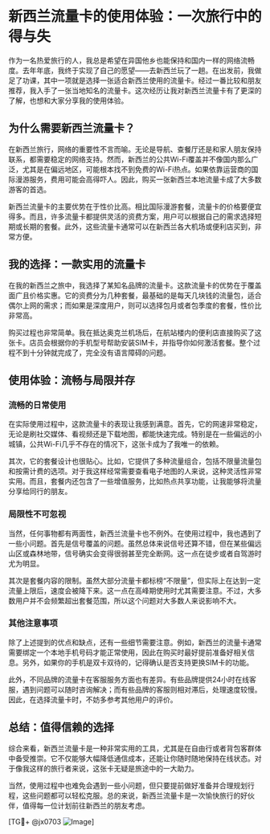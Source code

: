 # 新西兰流量卡的使用体验：一次旅行中的得与失

作为一名热爱旅行的人，我总是希望在异国他乡也能保持和国内一样的网络流畅度。去年年底，我终于实现了自己的愿望——去新西兰玩了一趟。在出发前，我做足了功课，其中一项就是选择一张适合新西兰使用的流量卡。经过一番比较和朋友推荐，我入手了一张当地知名的流量卡。这次经历让我对新西兰流量卡有了更深的了解，也想和大家分享我的使用体验。

## 为什么需要新西兰流量卡？

在新西兰旅行，网络的重要性不言而喻。无论是导航、查餐厅还是和家人朋友保持联系，都需要稳定的网络支持。然而，新西兰的公共Wi-Fi覆盖并不像国内那么广泛，尤其是在偏远地区，可能根本找不到免费的Wi-Fi热点。如果依靠运营商的国际漫游服务，费用可能会高得吓人。因此，购买一张新西兰本地流量卡成了大多数游客的首选。

新西兰流量卡的主要优势在于性价比高。相比国际漫游套餐，流量卡的价格要便宜得多。而且，许多流量卡都提供灵活的资费方案，用户可以根据自己的需求选择短期或长期的套餐。此外，这些流量卡通常可以在新西兰各大机场或便利店买到，非常方便。

## 我的选择：一款实用的流量卡

在我的新西兰之旅中，我选择了某知名品牌的流量卡。这款流量卡的优势在于覆盖面广且价格实惠。它的资费分为几种套餐，最基础的是每天几块钱的流量包，适合偶尔上网的需求；而如果是深度用户，则可以选择包月或者包季度的套餐，性价比非常高。

购买过程也非常简单。我在抵达奥克兰机场后，在航站楼内的便利店直接购买了这张卡。店员会根据你的手机型号帮助安装SIM卡，并指导你如何激活套餐。整个过程不到十分钟就完成了，完全没有语言障碍的问题。

## 使用体验：流畅与局限并存

### 流畅的日常使用

在实际使用过程中，这款流量卡的表现让我感到满意。首先，它的网速非常稳定，无论是刷社交媒体、看视频还是下载地图，都能快速完成。特别是在一些偏远的小城镇，公共Wi-Fi几乎不存在的情况下，这张卡成为了我唯一的依赖。

其次，它的套餐设计也很贴心。比如，它提供了多种流量组合，包括不限量流量包和按需计费的选项。对于我这样经常需要查看电子地图的人来说，这种灵活性非常实用。而且，套餐内还包含了一些增值服务，比如热点共享功能，让我能够将流量分享给同行的朋友。

### 局限性不可忽视

当然，任何事物都有两面性，新西兰流量卡也不例外。在使用过程中，我也遇到了一些小问题。首先是信号覆盖的问题。虽然总体来说信号还算不错，但在某些偏远山区或森林地带，信号确实会变得很弱甚至完全断网。这一点在徒步或者自驾游时尤为明显。

其次是套餐内容的限制。虽然大部分流量卡都标榜“不限量”，但实际上在达到一定流量上限后，速度会被降下来。这一点在高峰期使用时尤其需要注意。不过，大多数用户并不会频繁超出套餐范围，所以这个问题对大多数人来说影响不大。

### 其他注意事项

除了上述提到的优点和缺点，还有一些细节需要注意。例如，新西兰的流量卡通常需要绑定一个本地手机号码才能正常使用，因此在购买时最好提前准备好相关信息。另外，如果你的手机是双卡双待的，记得确认是否支持更换SIM卡的功能。

此外，不同品牌的流量卡在客服服务方面也有差异。有些品牌提供24小时在线客服，遇到问题可以随时咨询解决；而有些品牌的客服则相对滞后，处理速度较慢。因此，在选择流量卡时，不妨多参考其他用户的评价。

## 总结：值得信赖的选择

综合来看，新西兰流量卡是一种非常实用的工具，尤其是在自由行或者背包客群体中备受推崇。它不仅能够大幅降低通信成本，还能让你随时随地保持在线状态。对于像我这样的旅行者来说，这张卡无疑是旅途中的一大助力。

当然，使用过程中也难免会遇到一些小问题，但只要提前做好准备并合理规划行程，这些问题都可以轻松克服。总的来说，新西兰流量卡是一次愉快旅行的好伙伴，值得每一位计划前往新西兰的朋友考虑。

[TG💪+ @jx0703 ![Image](https://github.com/user-attachments/assets/dbca1d08-cadb-493c-b0ec-ad6f7a83f270)]